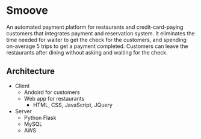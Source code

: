 Smoove
======

An automated payment platform for restaurants and credit-card-paying customers that integrates payment and reservation system.
It eliminates the time needed for waiter to get the check for the customers, and spending on-average 5 trips to get a payment completed.
Customers can leave the restaurants after dining without asking and waiting for the check.

Architecture
------------
- Client
  - Andoird for customers
  - Web app for restaurants
    - HTML, CSS, JavaScript, JQuery
- Server
  - Python Flask
  - MySQL
  - AWS